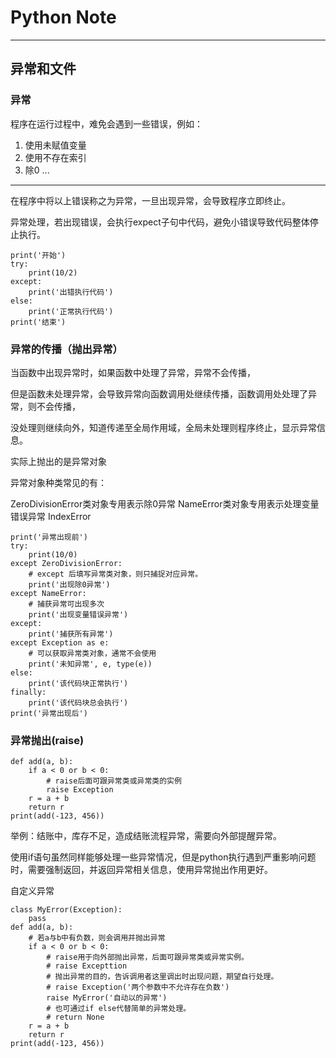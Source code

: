 # Python Note

***

## 异常和文件

### 异常

程序在运行过程中，难免会遇到一些错误，例如：
1. 使用未赋值变量
2. 使用不存在索引
3. 除0
...

***

在程序中将以上错误称之为异常，一旦出现异常，会导致程序立即终止。

异常处理，若出现错误，会执行expect子句中代码，避免小错误导致代码整体停止执行。

```
print('开始')
try:
    print(10/2)
except:
    print('出错执行代码')
else:
    print('正常执行代码')
print('结束')
```

### 异常的传播（抛出异常）

当函数中出现异常时，如果函数中处理了异常，异常不会传播，

但是函数未处理异常，会导致异常向函数调用处继续传播，函数调用处处理了异常，则不会传播，

没处理则继续向外，知道传递至全局作用域，全局未处理则程序终止，显示异常信息。

实际上抛出的是异常对象

异常对象种类常见的有：

ZeroDivisionError类对象专用表示除0异常
NameError类对象专用表示处理变量错误异常
IndexError

```
print('异常出现前')
try:
    print(10/0)
except ZeroDivisionError:
    # except 后填写异常类对象，则只捕捉对应异常。 
    print('出现除0异常')
except NameError:
    # 捕获异常可出现多次
    print('出现变量错误异常')
except:
    print('捕获所有异常')
except Exception as e:
    # 可以获取异常类对象，通常不会使用
    print('未知异常', e, type(e))
else:
    print('该代码块正常执行')
finally:
    print('该代码块总会执行')
print('异常出现后')
```

### 异常抛出(raise)

```
def add(a, b):
    if a < 0 or b < 0:
        # raise后面可跟异常类或异常类的实例
        raise Exception
    r = a + b
    return r
print(add(-123, 456))
```
举例：结账中，库存不足，造成结账流程异常，需要向外部提醒异常。

使用if语句虽然同样能够处理一些异常情况，但是python执行遇到严重影响问题时，需要强制返回，并返回异常相关信息，使用异常抛出作用更好。

自定义异常
```
class MyError(Exception):
    pass
def add(a, b):
    # 若a与b中有负数，则会调用并抛出异常
    if a < 0 or b < 0:
        # raise用于向外部抛出异常，后面可跟异常类或异常实例。
        # raise Excepttion
        # 抛出异常的目的，告诉调用者这里调出时出现问题，期望自行处理。
        # raise Exception('两个参数中不允许存在负数')
        raise MyError('自动以的异常')
        # 也可通过if else代替简单的异常处理。
        # return None
    r = a + b
    return r
print(add(-123, 456))
```



